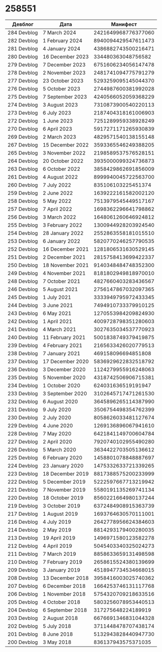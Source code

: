 # 258551

| Девблог | Дата | Манифест |
| - | - | - |
| 284 Devblog | 7 March 2024 | 2421649968776377060 |
| 282 Devblog | 1 February 2024 | 8940094429547611473 |
| 281 Devblog | 4 January 2024 | 4386882743500216471 |
| 280 Devblog | 16 December 2023 | 334480363048756582 |
| 279 Devblog | 7 December 2023 | 6751606234056147478 |
| 278 Devblog | 2 November 2023 | 2481741094775791279 |
| 277 Devblog | 23 October 2023 | 5293259095145044370 |
| 276 Devblog | 5 October 2023 | 2744987600381992028 |
| 275 Devblog | 7 September 2023 | 4240566052059368229 |
| 274 Devblog | 3 August 2023 | 7310873900540220113 |
| 273 Devblog | 6 July 2023 | 2187404318161006903 |
| 272 Devblog | 1 June 2023 | 7251289959338928249 |
| 270 Devblog | 6 April 2023 | 5917271171265930839 |
| 269 Devblog | 2 March 2023 | 4829571540138155148 |
| 267 Devblog | 15 December 2022 | 3593365546249388205 |
| 265 Devblog | 3 November 2022 | 2198589537576528151 |
| 264 Devblog | 20 October 2022 | 3935000099324736873 |
| 263 Devblog | 6 October 2022 | 3858429862691856009 |
| 261 Devblog | 4 August 2022 | 8999940045722563700 |
| 260 Devblog | 7 July 2022 | 835106103225451374 |
| 259 Devblog | 2 June 2022 | 1639222161582002120 |
| 258 Devblog | 5 May 2022 | 7513979545449517167 |
| 257 Devblog | 7 April 2022 | 1698362296641798862 |
| 256 Devblog | 3 March 2022 | 1648061260646924812 |
| 255 Devblog | 3 February 2022 | 1300944928203924540 |
| 254 Devblog | 28 January 2022 | 2552863558181015510 |
| 253 Devblog | 6 January 2022 | 5820770246257790535 |
| 252 Devblog | 16 December 2021 | 1281806531630529145 |
| 251 Devblog | 2 December 2021 | 2815758413699422337 |
| 250 Devblog | 18 November 2021 | 9140348484748352300 |
| 249 Devblog | 4 November 2021 | 8181802949818970010 |
| 248 Devblog | 7 October 2021 | 4827660403283436567 |
| 246 Devblog | 5 August 2021 | 2756147867032097365 |
| 245 Devblog | 1 July 2021 | 3333949795972433345 |
| 244 Devblog | 3 June 2021 | 7494910733379910125 |
| 243 Devblog | 6 May 2021 | 1270553984209824930 |
| 242 Devblog | 1 April 2021 | 4009728798351280603 |
| 241 Devblog | 4 March 2021 | 3027635034537770923 |
| 240 Devblog | 11 February 2021 | 5001838749379419875 |
| 239 Devblog | 4 February 2021 | 2165633426020779513 |
| 238 Devblog | 7 January 2021 | 469158096694851808 |
| 237 Devblog | 17 December 2020 | 5836929622832518792 |
| 236 Devblog | 3 December 2020 | 1124279955916248063 |
| 235 Devblog | 5 November 2020 | 4318742506906715381 |
| 234 Devblog | 1 October 2020 | 624031636519191947 |
| 233 Devblog | 3 September 2020 | 3102645717471261530 |
| 232 Devblog | 6 August 2020 | 3645896265114387990 |
| 231 Devblog | 9 July 2020 | 3506754498354762399 |
| 230 Devblog | 2 July 2020 | 8058626033481127674 |
| 229 Devblog | 4 June 2020 | 1269136896067941610 |
| 228 Devblog | 7 May 2020 | 6421841149700604784 |
| 227 Devblog | 2 April 2020 | 7920740102955490280 |
| 226 Devblog | 5 March 2020 | 3634422703505136612 |
| 225 Devblog | 6 February 2020 | 1458801078848887697 |
| 224 Devblog | 23 January 2020 | 1475332633721339265 |
| 223 Devblog | 18 December 2019 | 8817388575200233999 |
| 222 Devblog | 5 December 2019 | 5222597667713219942 |
| 221 Devblog | 7 November 2019 | 5580191135269741134 |
| 220 Devblog | 18 October 2019 | 8560221664980137244 |
| 219 Devblog | 3 October 2019 | 6372484908915363739 |
| 217 Devblog | 1 August 2019 | 1693764630570111001 |
| 216 Devblog | 4 July 2019 | 2642778956624384603 |
| 214 Devblog | 2 May 2019 | 8814293179400280035 |
| 213 Devblog | 19 April 2019 | 1496971580123582278 |
| 212 Devblog | 4 April 2019 | 5045403340325024273 |
| 211 Devblog | 7 March 2019 | 8858633659131498598 |
| 210 Devblog | 7 February 2019 | 2658615524380139699 |
| 209 Devblog | 3 January 2019 | 4518947734534668015 |
| 208 Devblog | 13 December 2018 | 3958416003025740362 |
| 207 Devblog | 6 December 2018 | 1664253746131117768 |
| 206 Devblog | 1 November 2018 | 5754320709218633516 |
| 205 Devblog | 4 October 2018 | 5803256078953440513 |
| 204 Devblog | 6 September 2018 | 317275648224189919 |
| 203 Devblog | 2 August 2018 | 6676691346831044328 |
| 202 Devblog | 5 July 2018 | 3711448478707438174 |
| 201 Devblog | 8 June 2018 | 5132943828440947730 |
| 200 Devblog | 3 May 2018 | 836137943575371035 |
